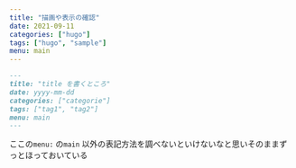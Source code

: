 ```yaml
---
title: "描画や表示の確認"
date: 2021-09-11
categories: ["hugo"]
tags: ["hugo", "sample"]
menu: main
---
```



```.md
---
title: "title を書くところ"
date: yyyy-mm-dd
categories: ["categorie"]
tags: ["tag1", "tag2"]
menu: main
---

```


ここの`menu:` の`main` 以外の表記方法を調べないといけないなと思いそのままずっとほっておいている



